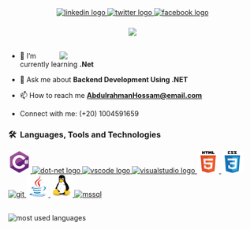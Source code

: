
<div align="center">
  <a href="https://www.linkedin.com/in/abdulrahman-hossam-0ba758285/" target="_blank">
    <img src="https://img.shields.io/static/v1?message=LinkedIn&logo=linkedin&label=&color=0077B5&logoColor=white&labelColor=&style=for-the-badge" height="25" alt="linkedin logo"  />
  </a>
  <a href="https://twitter.com/Abdelra75917967" target="_blank">
    <img src="https://img.shields.io/static/v1?message=Twitter&logo=twitter&label=&color=1DA1F2&logoColor=white&labelColor=&style=for-the-badge" height="25" alt="twitter logo"  />
  </a>
  <a href="https://www.facebook.com/profile.php?id=100095419112419" target="_blank">
    <img src="https://img.shields.io/static/v1?message=Facebook&logo=facebook&label=&color=1877F2&logoColor=white&labelColor=&style=for-the-badge" height="25" alt="facebook logo"  />
  </a>
</div>

###
<p align="center">
  <a href="https://github.com/DenverCoder1/readme-typing-svg">
    <img src="https://readme-typing-svg.herokuapp.com/?lines=;Hi%20👋,%20I'm%20Abdulrahman%20Hossam%20;Backend-Developer%20.NET%20;Always%20learning%20new%20things&font=Fira%20Code&center=true&width=440&height=45&color=9932cc&vCenter=true&size=22">
  </a>
</p>

<h2 align="center" ></h1>
<img align="right" alt"Coding" width="400" src="https://cdn.dribbble.com/users/1162077/screenshots/3848914/programmer.gif">

- 🌱 I’m currently learning **.Net**

- 💬 Ask me about **Backend Development Using .NET**

- 📫 How to reach me **AbdulrahmanHossam@email.com**

-    Connect with me: (+20) 1004591659

<p align="left">
  
</p>
<h3 align="left"> 🛠 &nbsp;Languages, Tools and Technologies</h3>
<p align="left"> 
  <a href="https://www.w3schools.com/cs/" target="_blank" rel="noreferrer"> <img src="https://raw.githubusercontent.com/devicons/devicon/master/icons/csharp/csharp-original.svg" alt="csharp" width="45" height="45"/> </a> 
  <a href="https://www.w3schools.com/cs/" target="_blank" rel="noreferrer"> <img src="https://cdn.jsdelivr.net/gh/devicons/devicon/icons/dot-net/dot-net-plain-wordmark.svg" height="45" alt="dot-net logo" /> </a>
  <a href="https://dotnet.microsoft.com/" target="_blank" rel="noreferrer"> <img src="https://cdn.jsdelivr.net/gh/devicons/devicon/icons/vscode/vscode-original.svg" height="45" alt="vscode logo"  /> </a> 
  <a href="https://www.w3.org/html/" target="_blank" rel="noreferrer"> <img src="https://cdn.jsdelivr.net/gh/devicons/devicon/icons/visualstudio/visualstudio-plain.svg" height="50" alt="visualstudio logo" /> </a> 
  <a href="https://www.w3.org/html/" target="_blank" rel="noreferrer"> <img src="https://raw.githubusercontent.com/devicons/devicon/master/icons/html5/html5-original-wordmark.svg" alt="html5" width="45" height="45"/> </a> 
  <a href="https://www.w3schools.com/css/" target="_blank" rel="noreferrer"> <img src="https://raw.githubusercontent.com/devicons/devicon/master/icons/css3/css3-original-wordmark.svg" alt="css3" width="45" height="45"/> </a> 
  <a href="https://git-scm.com/" target="_blank" rel="noreferrer"> <img src="https://www.vectorlogo.zone/logos/git-scm/git-scm-icon.svg" alt="git" width="45" height="45"/> </a> 
  <a href="https://www.java.com" target="_blank" rel="noreferrer"> <img src="https://raw.githubusercontent.com/devicons/devicon/master/icons/java/java-original.svg" alt="java" width="45" height="45"/> </a>  
  <a href="https://www.linux.org/" target="_blank" rel="noreferrer"> <img src="https://raw.githubusercontent.com/devicons/devicon/master/icons/linux/linux-original.svg" alt="linux" width="45" height="45"/> </a> 
  <a href="https://www.microsoft.com/en-us/sql-server" target="_blank" rel="noreferrer"> <img src="https://www.svgrepo.com/show/303229/microsoft-sql-server-logo.svg" alt="mssql" width="45" height="45"/> </a> 
</p>


  <br/>
<img align="left" src="https://github-readme-stats.vercel.app/api/top-langs?username=abdulrhmanhossam&show_icons=true&locale=en&layout=compact&theme=radical&color=9932cc" alt="most used languages" />


<br/>
<br/>
